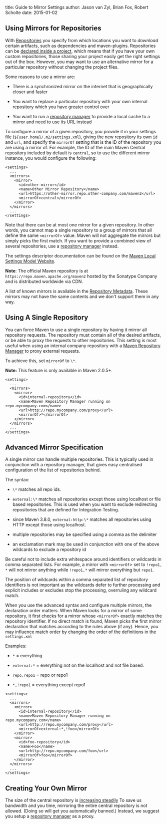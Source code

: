 title: Guide to Mirror Settings
author: Jason van Zyl, Brian Fox, Robert Scholte
date: 2015-01-02

<!--
Licensed to the Apache Software Foundation (ASF) under one
or more contributor license agreements.  See the NOTICE file
distributed with this work for additional information
regarding copyright ownership.  The ASF licenses this file
to you under the Apache License, Version 2.0 (the
"License"); you may not use this file except in compliance
with the License.  You may obtain a copy of the License at

    http://www.apache.org/licenses/LICENSE-2.0

Unless required by applicable law or agreed to in writing,
software distributed under the License is distributed on an
"AS IS" BASIS, WITHOUT WARRANTIES OR CONDITIONS OF ANY
KIND, either express or implied.  See the License for the
specific language governing permissions and limitations
under the License.
-->
## Using Mirrors for Repositories

 With [Repositories](/guides/introduction/introduction-to-repositories.html) you specify from which locations you want to _download_ certain artifacts, such as dependencies and maven-plugins. Repositories can be [declared inside a project](../mini/guide-multiple-repositories.html), which means that if you have your own custom repositories, those sharing your project easily get the right settings out of the box. However, you may want to use an alternative mirror for a particular repository without changing the project files.

 Some reasons to use a mirror are:

- There is a synchronized mirror on the internet that is geographically closer and faster

- You want to replace a particular repository with your own internal repository which you have greater control over

- You want to run a [repository manager](../../repository-management.html) to provide a local cache to a mirror and need to use its URL instead

 To configure a mirror of a given repository, you provide it in your settings file (`${user.home}/.m2/settings.xml`), giving the new repository its own `id` and `url`, and specify the `mirrorOf` setting that is the ID of the repository you are using a mirror of. For example, the ID of the main Maven Central repository included by default is `central`, so to use the different mirror instance, you would configure the following:

```
<settings>
  ...
  <mirrors>
    <mirror>
      <id>other-mirror</id>
      <name>Other Mirror Repository</name>
      <url>https://other-mirror.repo.other-company.com/maven2</url>
      <mirrorOf>central</mirrorOf>
    </mirror>
  </mirrors>
  ...
</settings>
```

 Note that there can be at most one mirror for a given repository. In other words, you cannot map a single repository to a group of mirrors that all define the same `<mirrorOf>` value. Maven will not aggregate the mirrors but simply picks the first match. If you want to provide a combined view of several repositories, use a [repository manager](../../repository-management.html) instead.

 The settings descriptor documentation can be found on the [Maven Local Settings Model Website](../../maven-settings/settings.html).

 **Note**: The official Maven repository is at `https://repo.maven.apache.org/maven2` hosted by the Sonatype Company and is distributed worldwide via CDN.

 A list of known mirrors is available in the [Repository Metadata](https://repo.maven.apache.org/maven2/.meta/repository-metadata.xml). These mirrors may not have the same contents and we don't support them in any way.

## Using A Single Repository

 You can force Maven to use a single repository by having it mirror all repository requests. The repository must contain all of the desired artifacts, or be able to proxy the requests to other repositories. This setting is most useful when using an internal company repository with a [Maven Repository Manager](../../repository-management.html) to proxy external requests.

 To achieve this, set `mirrorOf` to `\*`.

 **Note:** This feature is only available in Maven 2.0.5+.

```
<settings>
  ...
  <mirrors>
    <mirror>
      <id>internal-repository</id>
      <name>Maven Repository Manager running on repo.mycompany.com</name>
      <url>http://repo.mycompany.com/proxy</url>
      <mirrorOf>*</mirrorOf>
    </mirror>
  </mirrors>
  ...
</settings>
```

## Advanced Mirror Specification

 A single mirror can handle multiple repositories. This is typically used in conjunction with a repository manager, that gives easy centralised configuration of the list of repositories behind.

 The syntax:

- `\*` matches all repo ids.

- `external:\*` matches all repositories except those using localhost or file based repositories. This is used when you want to exclude redirecting repositories that are defined for Integration Testing.

- since Maven 3.8.0, `external:http:\*` matches all repositories using HTTP except those using localhost.

- multiple repositories may be specified using a comma as the delimiter

- an exclamation mark may be used in conjunction with one of the above wildcards to exclude a repository id

 Be careful not to include extra whitespace around identifiers or wildcards in comma separated lists. For example, a mirror with `<mirrorOf`> set to `!repo1, *` will not mirror anything while `!repo1,*` will mirror everything but `repo1`.

 The position of wildcards within a comma separated list of repository identifiers is not important as the wildcards defer to further processing and explicit includes or excludes stop the processing, overruling any wildcard match.

 When you use the advanced syntax and configure multiple mirrors, the declaration order matters. When Maven looks for a mirror of some repository, it first checks for a mirror whose `<mirrorOf>` exactly matches the repository identifier. If no direct match is found, Maven picks the first mirror declaration that matches according to the rules above (if any). Hence, you may influence match order by changing the order of the definitions in the `settings.xml`

 Examples:

- `*` = everything

- `external:*` = everything not on the localhost and not file based.

- `repo,repo1` = repo or repo1

- `*,!repo1` = everything except repo1

```
<settings>
  ...
  <mirrors>
    <mirror>
      <id>internal-repository</id>
      <name>Maven Repository Manager running on repo.mycompany.com</name>
      <url>http://repo.mycompany.com/proxy</url>
      <mirrorOf>external:*,!foo</mirrorOf>
    </mirror>
    <mirror>
      <id>foo-repository</id>
      <name>Foo</name>
      <url>http://repo.mycompany.com/foo</url>
      <mirrorOf>foo</mirrorOf>
    </mirror>
  </mirrors>
  ...
</settings>
```

## Creating Your Own Mirror

 The size of the central repository is [increasing steadily](https://search.maven.org/stats) To save us bandwidth and you time, mirroring the entire central repository is not allowed. (Doing so will get you automatically banned.) Instead, we suggest you setup a [repository manager](../../repository-management.html) as a proxy.

